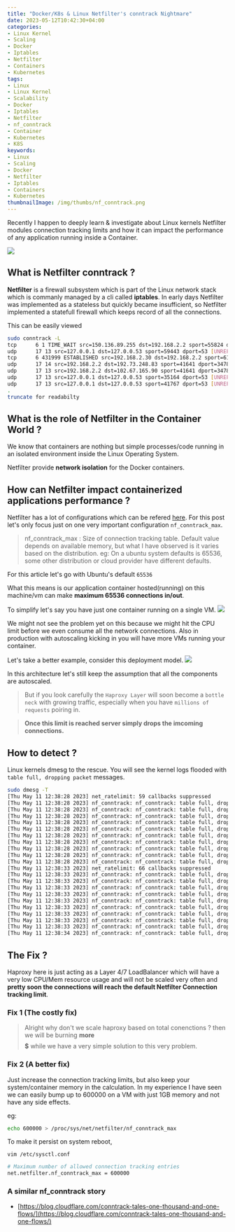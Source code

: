 ```yaml
---
title: "Docker/K8s & Linux Netfilter's conntrack Nightmare"
date: 2023-05-12T10:42:30+04:00
categories:
- Linux Kernel
- Scaling
- Docker
- Iptables
- Netfilter
- Containers
- Kubernetes
tags:
- Linux
- Linux Kernel
- Scalability
- Docker
- Iptables
- Netfilter
- nf_conntrack
- Container
- Kubernetes
- K8S
keywords:
- Linux
- Scaling
- Docker
- Netfilter
- Iptables
- Containers
- Kubernetes
thumbnailImage: /img/thumbs/nf_conntrack.png
---
```


Recently I happen to deeply learn & investigate about Linux kernels Netfilter modules connection tracking limits
and how it can impact the performance of any application running inside a Container.
<!--more-->

![](/img/nf_conntrack.png)

## What is Netfilter conntrack ?

**Netfilter** is a firewall subsystem which is part of the Linux network stack which is commanly managed by a cli called **iptables**.
In early days Netfilter was implemented as a stateless but quickly became insufficient, so Netfilter implemented a statefull firewall
which keeps record of all the connections.

This can be easily viewed

```bash
sudo conntrack -L
tcp      6 1 TIME_WAIT src=150.136.89.255 dst=192.168.2.2 sport=55824 dport=22 src=192.168.2.2 dst=150.136.89.255 sport=22 dport=55824 [ASSURED] use=1
udp      17 13 src=127.0.0.1 dst=127.0.0.53 sport=59443 dport=53 [UNREPLIED] src=127.0.0.53 dst=127.0.0.1 sport=53 dport=59443 use=1
tcp      6 431999 ESTABLISHED src=192.168.2.30 dst=192.168.2.2 sport=61167 dport=22 src=192.168.2.2 dst=192.168.2.30 sport=22 dport=61167 [ASSURED] use=1
udp      17 14 src=192.168.2.2 dst=192.73.248.83 sport=41641 dport=3478 src=192.73.248.83 dst=192.168.2.2 sport=3478 dport=41641 use=1
udp      17 13 src=192.168.2.2 dst=102.67.165.90 sport=41641 dport=3478 src=102.67.165.90 dst=192.168.2.2 sport=3478 dport=41641 use=1
udp      17 13 src=127.0.0.1 dst=127.0.0.53 sport=35164 dport=53 [UNREPLIED] src=127.0.0.53 dst=127.0.0.1 sport=53 dport=35164 use=1
udp      17 13 src=127.0.0.1 dst=127.0.0.53 sport=41767 dport=53 [UNREPLIED] src=127.0.0.53 dst=127.0.0.1 sport=53 dport=41767 use=1
.
truncate for readabilty 
```

## What is the role of Netfilter in the Container World ?
We know that containers are nothing but simple processes/code running in an isolated environment inside the Linux Operating System.

Netfilter provide **network isolation** for the Docker containers.

## How can Netfilter impact containerized applications performance ?
Netfilter has a lot of configurations which can be refered [here](https://www.kernel.org/doc/html/v5.8/networking/nf_conntrack-sysctl.html).
For this post let's only focus just on one very important configuration ```nf_conntrack_max```.  

> nf_conntrack_max : Size of connection tracking table. Default value depends on available memory, but what I have observed is it varies based on the distribution.
> eg: On a ubuntu system defaults is 65536, some other distribution or cloud provider have different defaults.

For this article let's go with Ubuntu's default ```65536```

What this means is our application container hosted(running) on this machine/vm can make **maximum 65536 connections in/out**.

To simplify let's say you have just one container running on a single VM.
![](/img/nf_conntrack_app_01.png)

We might not see the problem yet on this because we might hit the CPU limit before we even consume all the network connections.
Also in production with autoscaling kicking in you will have more VMs running your container.

Let's take a better example, consider this deployment model.
![](/img/scaling-to-milion-arch-scaled.png)

In this architecture let's still keep the assumption that all the components are autoscaled.

> But if you look carefully the ```Haproxy Layer``` will soon become a ```bottle neck``` with growing traffic, especially when you have ```millions of requests``` poiring in.

> **Once this limit is reached server simply drops the imcoming connections.**

## How to detect ?
Linux kernels dmesg to the rescue. You will see the kernel logs flooded with ```table full, dropping packet``` messages.

```bash
sudo dmesg -T
[Thu May 11 12:38:28 2023] net_ratelimit: 59 callbacks suppressed
[Thu May 11 12:38:28 2023] nf_conntrack: nf_conntrack: table full, dropping packet
[Thu May 11 12:38:28 2023] nf_conntrack: nf_conntrack: table full, dropping packet
[Thu May 11 12:38:28 2023] nf_conntrack: nf_conntrack: table full, dropping packet
[Thu May 11 12:38:28 2023] nf_conntrack: nf_conntrack: table full, dropping packet
[Thu May 11 12:38:28 2023] nf_conntrack: nf_conntrack: table full, dropping packet
[Thu May 11 12:38:28 2023] nf_conntrack: nf_conntrack: table full, dropping packet
[Thu May 11 12:38:28 2023] nf_conntrack: nf_conntrack: table full, dropping packet
[Thu May 11 12:38:28 2023] nf_conntrack: nf_conntrack: table full, dropping packet
[Thu May 11 12:38:28 2023] nf_conntrack: nf_conntrack: table full, dropping packet
[Thu May 11 12:38:28 2023] nf_conntrack: nf_conntrack: table full, dropping packet
[Thu May 11 12:38:33 2023] net_ratelimit: 66 callbacks suppressed
[Thu May 11 12:38:33 2023] nf_conntrack: nf_conntrack: table full, dropping packet
[Thu May 11 12:38:33 2023] nf_conntrack: nf_conntrack: table full, dropping packet
[Thu May 11 12:38:33 2023] nf_conntrack: nf_conntrack: table full, dropping packet
[Thu May 11 12:38:33 2023] nf_conntrack: nf_conntrack: table full, dropping packet
[Thu May 11 12:38:33 2023] nf_conntrack: nf_conntrack: table full, dropping packet
[Thu May 11 12:38:33 2023] nf_conntrack: nf_conntrack: table full, dropping packet
[Thu May 11 12:38:33 2023] nf_conntrack: nf_conntrack: table full, dropping packet
[Thu May 11 12:38:33 2023] nf_conntrack: nf_conntrack: table full, dropping packet
[Thu May 11 12:38:33 2023] nf_conntrack: nf_conntrack: table full, dropping packet
[Thu May 11 12:38:34 2023] nf_conntrack: nf_conntrack: table full, dropping packet
```

## The Fix ?
Haproxy here is just acting as a Layer 4/7 LoadBalancer which will have a very low CPU/Mem resource usage and will not be scaled very often and
**pretty soon the connections will reach the default Netfilter Connection tracking limit**.

### Fix 1 (The costly fix)
> Alright why don't we scale haproxy based on total conenctions ? then we will be burning **more $$$$$** while we have a very simple solution to this very problem.

### Fix 2 (A better fix)
Just increase the connection tracking limits, but also keep your system/container memory in the calculation.
In my experience I have seen we can easily bump up to 600000 on a VM with just 1GB memory and not have any side effects.

eg: 
```bash
echo 600000 > /proc/sys/net/netfilter/nf_conntrack_max 
```
To make it persist on system reboot,

```vim /etc/sysctl.conf```
```bash
# Maximum number of allowed connection tracking entries
net.netfilter.nf_conntrack_max = 600000
```

### A similar nf_conntrack story
* [https://blog.cloudflare.com/conntrack-tales-one-thousand-and-one-flows/](https://blog.cloudflare.com/conntrack-tales-one-thousand-and-one-flows/)